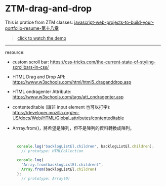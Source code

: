 # ZTM-drag-and-drop
This is pratice from ZTM classes: [javascript-web-projects-to-build-your-portfolio-resume-第十八章](https://www.udemy.com/course/javascript-web-projects-to-build-your-portfolio-resume/?couponCode=ACCAGE0923)

> [click to watch the demo](https://joeban0608.github.io/ZTM-drag-and-drop/)
---
resource:

- custom scroll bar: https://css-tricks.com/the-current-state-of-styling-scrollbars-in-css/
- HTML Drag and Drop API: https://www.w3schools.com/html/html5_draganddrop.asp
- HTML ondragenter Attribute: https://www.w3schools.com/tags/att_ondragenter.asp
- contenteditable (讓非 input element 也可以打字): https://developer.mozilla.org/en-US/docs/Web/HTML/Global_attributes/contenteditable
- Arrray.from()，將希望是陣列，但不是陣列的資料轉換成陣列。
    
    ```jsx
    
      
      console.log("backlogListEl.children", backlogListEl.children);
    	// prototype: HTMLCollection
      
      console.log(
        "Array.from(backlogListEl.children)",
        Array.from(backlogListEl.children)
      ); 
    	// prototype: Array(0)
    
    ```
